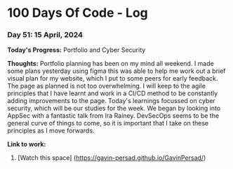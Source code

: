 # 100 Days Of Code - Log

### Day 51: 15 April, 2024

**Today's Progress:** Portfolio and Cyber Security

**Thoughts:** Portfolio planning has been on my mind all weekend. I made some plans yesterday using figma this was able to help me work out a brief visual plan for my website, which I put to some peers for early feedback. The page as planned is not too overwhelming. I will keep to the agile principles that I have learnt and work in a CI/CD method to be constantly adding improvements to the page.
Today's learnings focussed on cyber security, which will be our studies for the week. We began by looking into AppSec with a fantastic talk from Ira Rainey. DevSecOps seems to be the general curve of things to come, so it is important that I take on these principles as I move forwards.

**Link to work:**

1. [Watch this space] (https://gavin-persad.github.io/GavinPersad/)
